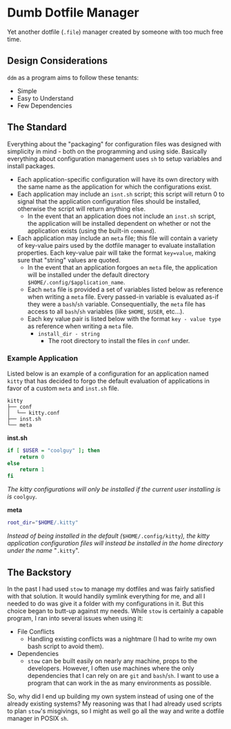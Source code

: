 # Dumb Dotfile Manager 

Yet another dotfile (`.file`) manager created by someone with too much free
time.

## Design Considerations

`ddm` as a program aims to follow these tenants: 

- Simple
- Easy to Understand
- Few Dependencies

## The Standard 

Everything about the "packaging" for configuration files was designed with
simplicity in mind - both on the programming and using side. Basically
everything about configuration management uses `sh` to setup variables and
install packages.

- Each application-specific configuration will have its own directory with the
  same name as the application for which the configurations exist.
- Each application may include an `isnt.sh` script; this script will return 0
  to signal that the application configuration files should be installed,
  otherwise the script will return anything else.
    - In the event that an application does not include an `inst.sh` script,
      the application will be installed dependent on whether or not the
      application exists (using the built-in `command`).
- Each application may include an `meta` file; this file will contain a variety
  of key-value pairs used by the dotfile manager to evaluate installation
  properties. Each key-value pair will take the format `key=value`, making sure
  that "string" values are quoted.
    - In the event that an application forgoes an `meta` file, the
      application will be installed under the default directory
      `$HOME/.config/$application_name`.
    - Each `meta` file is provided a set of variables listed below as
      reference when writing a `meta` file. Every passed-in variable is
      evaluated as-if they were a `bash`/`sh` variable. Consequentially, the
      `meta` file has access to all `bash`/`sh` variables (like `$HOME`,
      `$USER`, etc...).
    - Each key value pair is listed below with the format `key - value type` as
      reference when writing a `meta` file.
        - `install_dir - string`
            - The root directory to install the files in `conf` under.

### Example Application

Listed below is an example of a configuration for an application named `kitty`
that has decided to forgo the default evaluation of applications in favor of a
custom `meta` and `inst.sh` file.

```
kitty
├── conf
│  └── kitty.conf
├── inst.sh
└── meta
```

**inst.sh**
```sh
if [ $USER = "coolguy" ]; then
    return 0
else
    return 1
fi
```

*The kitty configurations will only be installed if the current user installing
is is* `coolguy`.

**meta**
```sh
root_dir="$HOME/.kitty"
```

*Instead of being installed in the default (*`$HOME/.config/kitty`*), the kitty
application configuration files will instead be installed in the home directory
under the name* "`.kitty`".

## The Backstory 

In the past I had used `stow` to manage my dotfiles and was fairly satisfied
with that solution. It would handily symlink everything for me, and all I
needed to do was give it a folder with my configurations in it. But this choice
began to butt-up against my needs. While `stow` is certainly a capable program,
I ran into several issues when using it:

- File Conflicts
    - Handling existing conflicts was a nightmare (I had to write my own bash
      script to avoid them).
- Dependencies
    - `stow` can be built easily on nearly any machine, props to the developers.
      However, I often use machines where the only dependencies that I can rely
      on are `git` and `bash`/`sh`. I want to use a program that can work in the
      as many environments as possible.

So, why did I end up building my own system instead of using one of the already
existing systems? My reasoning was that I had already used scripts to plan
`stow`'s misgivings, so I might as well go all the way and write a dotfile
manager in POSIX `sh`.
